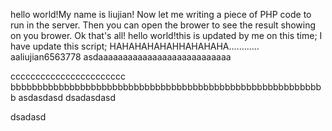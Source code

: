 hello world!My name is liujian!
Now let me writing a piece of PHP code to run in the server.
Then you can open the brower to see the result showing on you brower.
Ok that's all!
hello world!this is updated by me on this time;
I have update this script;
HAHAHAHAHAHHAHAHAHA............
aaliujian6563778
asdaaaaaaaaaaaaaaaaaaaaaaaaaaa

ccccccccccccccccccccccc
bbbbbbbbbbbbbbbbbbbbbbbbbbbbbbbbbbbbbbbbbbbbbbbbbbbbbbbbbbb
asdasdasd
dsadasdasd


dsadasd